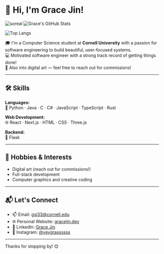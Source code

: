 # 👋 Hi, I'm Grace Jin!
![soreal](https://github.com/gracejinsotrue/gracejinsotrue/blob/main/postthisdog.png)
![Grace's GitHub Stats](https://github-readme-stats.vercel.app/api?username=gracejinsotrue&show_icons=true&theme=tokyonight&hide_rank=True)




![Top Langs](https://github-readme-stats.vercel.app/api/top-langs/?username=gracejinsotrue&layout=compact&theme=tokyonight)


🎓 I'm a Computer Science student at **Cornell University** with a passion for software engineering to build beautiful, user-focused systems.  
💻 Motivated software engineer with a strong track record of getting things done!  
🎨 Also into digital art — feel free to reach out for commissions!

---

## 🛠️ Skills

**Languages:**  
🌱 Python · Java · C · C# · JavaScript · TypeScript · Rust

**Web Development:**  
🌐 React · Next.js · HTML · CSS · Three.js  

**Backend:**  
🧠 Flask  

---

## 🎨 Hobbies & Interests
- Digital art (reach out for commissions!)
- Full-stack development  
- Computer graphics and creative coding  

---

## 📬 Let's Connect

- 📫 Email: [gsj33@cornell.edu](mailto:gsj33@cornell.edu)  
- 🌐 Personal Website: [gracejin.dev](https://gracejin.dev)  
- 💼 LinkedIn: [Grace Jin](https://www.linkedin.com/in/grace-jin-9654a826b/)  
- 📸 Instagram: [@yeygrassssss](https://www.instagram.com/yeygrassssss/)  

---

Thanks for stopping by! 😊
